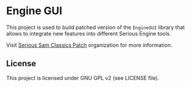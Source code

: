 # Engine GUI

This project is used to build patched version of the `EngineGUI` library that allows to integrate new features into different Serious Engine tools.

Visit [Serious Sam Classics Patch](https://github.com/SamClassicPatch) organization for more information.

## License

This project is licensed under GNU GPL v2 (see LICENSE file).
